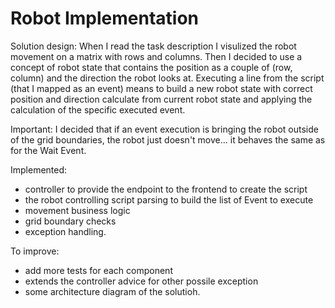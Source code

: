 # Robot Implementation
Solution design: When I read the task description I visulized the robot movement on a matrix with rows and columns. Then I decided to use a concept of robot state that contains the position as a couple of (row, column) and the direction the robot looks at. Executing a line from the script (that I mapped as an event) means to build a new robot state with correct position and direction calculate from current robot state and applying the calculation of the specific executed event.

Important: I decided that if an event execution is bringing the robot outside of the grid boundaries, the robot just doesn't move... it behaves the same as for the Wait Event.

Implemented: 
 * controller to provide the endpoint to the frontend to create the script
 * the robot controlling script parsing to build the list of Event to execute
 * movement business logic 
 * grid boundary checks
 * exception handling.


To improve:
 * add more tests for each component 
 * extends the controller advice for other possile exception
 * some architecture diagram of the solutioh.
